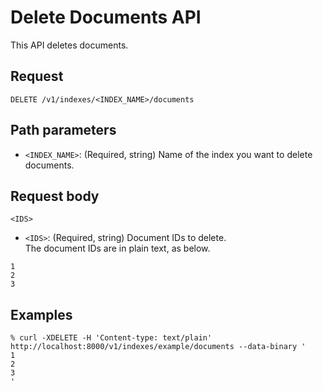 # Delete Documents API

This API deletes documents.

## Request

```
DELETE /v1/indexes/<INDEX_NAME>/documents
```


## Path parameters

- `<INDEX_NAME>`: (Required, string) Name of the index you want to delete documents.


## Request body

```
<IDS>
```

- `<IDS>`: (Required, string) Document IDs to delete.  
The document IDs are in plain text, as below.  
```text
1
2
3
```


## Examples

```
% curl -XDELETE -H 'Content-type: text/plain' http://localhost:8000/v1/indexes/example/documents --data-binary '
1
2
3
'
```
